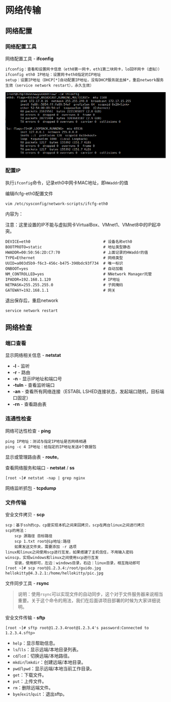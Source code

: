 # 网络传输

## 网络配置

### 网络配置工具

网络配置工具 - **ifconfig**

```
ifconfig：查看和设置网卡信息（eth0第一网卡，eth1第二块网卡，lo回环网卡（虚拟））
ifconfig eth0 IP地址：设置网卡eth0指定的IP地址
setup：设置IP地址（DHCP[*]自动配置IP地址，没有DHCP服务就去掉*，重启network服务生效（service network restart），永久生效）
```

![QQ截图20211017223103](Image/QQ截图20211017223103.png)

### 配置IP

执行`ifconfig`命令，记录eth0中网卡MAC地址，即`HWaddr`的值

编辑ifcfg-eth0配置文件

```
vim /etc/sysconfig/network-scripts/ifcfg-eth0 
```

内容为：

注意：这里设置的IP不能与虚拟网卡VirtualBox、VMnet1、VMnet8中的IP起冲突。

```
DEVICE=eth0                                # 设备名称eth0
BOOTPROTO=static                           # 地址类型静态
HWADDR=00:50:56:2D:C7:70                   # 上面记录的HWaddr的值
TYPE=Ethernet                              # 网络类型
UUID=a003d5b9-f6c3-456c-b475-390bdc93f734  # 唯一标识
ONBOOT=yes                                 # 自动加载
NM_CONTROLLED=yes                          # NNetwork Manager托管
IPADDR=192.168.1.120                       # IP地址
NETMASK=255.255.255.0                      # 子网掩码
GATEWAY=192.168.1.1                        # 网关
```

退出保存后，重启network

```
service network restart
```

## 网络检查

### 端口查看

显示网络相关信息 - **netstat**

- **-l** - 监听
- **-r** - 路由
- **-n** - 显示IP地址和端口号
- **-tuln** - 查看监听端口
- **-an** - 查看所有网络连接（ESTABL LSHED连接状态，发起端口随机，目标端口固定）
- **-rn** - 查看路由表

### 连通性检查

网络可达性检查 - **ping**

```
ping IP地址：测试与指定IP地址是否网络相通
ping -c 4 IP地址：给指定的IP地址发送4个数据包
```

显示或管理路由表 - **route**。

查看网络服务和端口 - **netstat** / **ss**

```
[root ~]# netstat -nap | grep nginx
```

网络监听抓包 - **tcpdump**

### 文件传输

安全文件拷贝 - **scp**

```
scp：基于ssh的cp，cp是实现本机之间来回拷贝，scp在两台linux之间进行拷贝
scp的用法：
    scp 源路径 目标路径
    scp 1.txt root@ip地址:路径
    如果发送文件夹，需要添加 -r 选项
linux和linux之间使用scp进行互发，如果搭建了主机信任，不用输入密码
winscp，实现windows和linux之间使用scp进行互发
    安装，使用即可，左边：windows目录，右边：linux目录，相互拖动即可    
[root ~]# scp root@1.2.3.4:/root/guido.jpg hellokitty@4.3.2.1:/home/hellokitty/pic.jpg
```

文件同步工具 - **rsync**

> 说明：使用`rsync`可以实现文件的自动同步，这个对于文件服务器来说相当重要。关于这个命令的用法，我们在后面讲项目部署的时候为大家详细说明。

安全文件传输 - **sftp**

```
[root ~]# sftp root@1.2.3.4root@1.2.3.4's password:Connected to 1.2.3.4.sftp>
```

- `help`：显示帮助信息。
- `ls`/`lls`：显示远端/本地目录列表。
- `cd`/`lcd`：切换远端/本地路径。
- `mkdir`/`lmkdir`：创建远端/本地目录。
- `pwd`/`lpwd`：显示远端/本地当前工作目录。
- `get`：下载文件。
- `put`：上传文件。
- `rm`：删除远端文件。
- `bye`/`exit`/`quit`：退出sftp。
